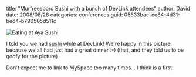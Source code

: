 
title: "Murfreesboro Sushi with a bunch of DevLink attendees"
author: David
date: 2008/08/28
categories: conferences
guid: 05633bac-ce84-4d31-bed4-b790505d511c

![Eating at Aya Sushi](https://s3.amazonaws.com/mohundro/blog/WindowsLiveWriter/MurfreesboroSushiwithabunchofDevLinkatte_12C4C/devlink2008-ayasushi_2.jpg)

I told you we had [sushi](http://www.myspace.com/ayasushi) while at DevLink! We're happy in this picture because we all had just had a great dinner :-) (that, and they told us to be goofy for the picture) 

Don't expect me to link to MySpace too many times... I think is a first. 


